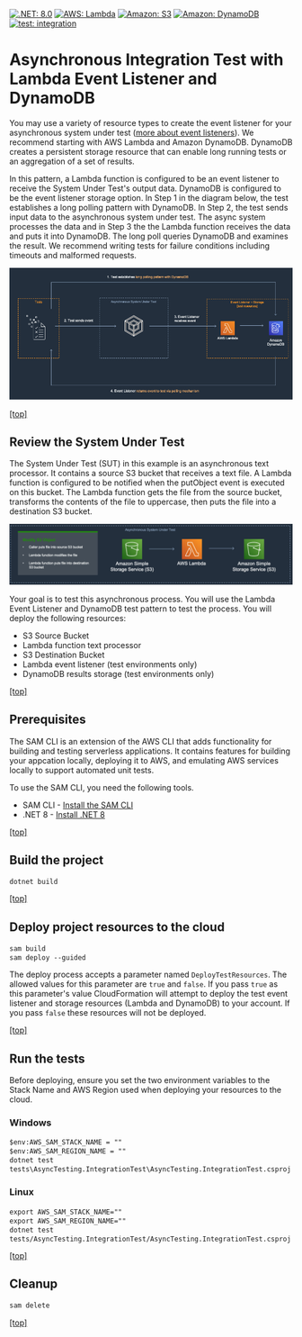 [![.NET: 8.0](https://img.shields.io/badge/.NET-8.0-Green)]()
[![AWS: Lambda](https://img.shields.io/badge/AWS-Lambda-blueviolet)]()
[![Amazon: S3](https://img.shields.io/badge/Amazon-S3-blueviolet)]()
[![Amazon: DynamoDB](https://img.shields.io/badge/Amazon-DynamoDB-blueviolet)]()
[![test: integration](https://img.shields.io/badge/Test-Integration-yellow)]()

# Asynchronous Integration Test with Lambda Event Listener and DynamoDB
You may use a variety of resource types to create the event listener for your asynchronous system under test ([more about 
event listeners](../README-ASYNC.md#configure-event-producers-and-event-listeners)). We recommend 
starting 
with AWS 
Lambda and Amazon DynamoDB. DynamoDB creates a persistent storage resource that can enable long running tests or an aggregation of a set of results.

In this pattern, a Lambda function is configured to be an event listener to receive the System Under Test's output data. DynamoDB is configured to be the event listener storage option. In Step 1 in the diagram below, the test establishes a long polling pattern with DynamoDB. In Step 2, the test sends input data to the asynchronous system under test. The async system processes the data and in Step 3 the the Lambda function receives the data and puts it into DynamoDB. The long poll queries DynamoDB and examines the result. We recommend writing tests for failure conditions including timeouts and malformed requests.

![AWS Lambda and AmazonDynamoDB](./img/lambda-dynamo.png)

[[top]](#asynchronous-integration-test-with-lambda-event-listener-and-dynamodb)

## Review the System Under Test

The System Under Test (SUT) in this example is an asynchronous text processor. It contains a source S3 bucket that receives a text file. A Lambda function is configured to be notified when the putObject event is executed on this bucket. The Lambda function gets the file from the source bucket, transforms the contents of the file to uppercase, then puts the file into a destination S3 bucket.

![S3 to Lambda to S3](./img/s3-lambda-s3.png)

Your goal is to test this asynchronous process. You will use the Lambda Event Listener and DynamoDB test pattern to test the process. You will deploy the following resources:

* S3 Source Bucket
* Lambda function text processor
* S3 Destination Bucket
* Lambda event listener (test environments only)
* DynamoDB results storage (test environments only)

[[top]](#asynchronous-integration-test-with-lambda-event-listener-and-dynamodb)

## Prerequisites
The SAM CLI is an extension of the AWS CLI that adds functionality for building and testing serverless applications. It contains features for building your appcation locally, deploying it to AWS, and emulating AWS services locally to support automated unit tests.  

To use the SAM CLI, you need the following tools.

- SAM CLI - [Install the SAM CLI](https://docs.aws.amazon.com/serverless-application-model/latest/developerguide/serverless-sam-cli-install.html)
- .NET 8 - [Install .NET 8](https://dotnet.microsoft.com/en-us/download)

[[top]](#asynchronous-integration-test-with-lambda-event-listener-and-dynamodb)

## Build the project

```
dotnet build
```

[[top]](#asynchronous-integration-test-with-lambda-event-listener-and-dynamodb)

## Deploy project resources to the cloud

```
sam build
sam deploy --guided
```

The deploy process accepts a parameter named `DeployTestResources`. The allowed values for this parameter are `true` and `false`. 
If you pass `true` as this parameter's value CloudFormation will attempt to deploy the test event listener and storage resources
(Lambda and DynamoDB) to your account. If you pass `false` these resources will not be deployed.    

[[top]](#asynchronous-integration-test-with-lambda-event-listener-and-dynamodb)

## Run the tests
Before deploying, ensure you set the two environment variables to the Stack Name and AWS Region used when deploying your resources to the cloud.

### Windows
```
$env:AWS_SAM_STACK_NAME = ""
$env:AWS_SAM_REGION_NAME = ""
dotnet test tests\AsyncTesting.IntegrationTest\AsyncTesting.IntegrationTest.csproj
```

### Linux
```
export AWS_SAM_STACK_NAME=""
export AWS_SAM_REGION_NAME=""
dotnet test tests/AsyncTesting.IntegrationTest/AsyncTesting.IntegrationTest.csproj
```

[[top]](#asynchronous-integration-test-with-lambda-event-listener-and-dynamodb)

## Cleanup
```bash
sam delete
```

[[top]](#asynchronous-integration-test-with-lambda-event-listener-and-dynamodb)
